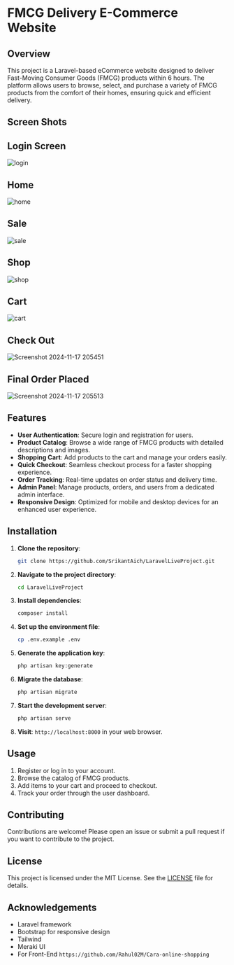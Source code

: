 
# FMCG Delivery E-Commerce Website

## Overview
This project is a Laravel-based eCommerce website designed to deliver Fast-Moving Consumer Goods (FMCG) products within 6 hours. The platform allows users to browse, select, and purchase a variety of FMCG products from the comfort of their homes, ensuring quick and efficient delivery.
## Screen Shots
## Login Screen
![login](https://github.com/user-attachments/assets/448cff20-3d2c-4d97-921a-9d9e66190575)
## Home
![home](https://github.com/user-attachments/assets/d819cc79-641d-4762-8d18-7fe22db58451)
## Sale
![sale](https://github.com/user-attachments/assets/02d86375-6000-4bbc-9ea9-65cbdfb6b96a)
## Shop
![shop](https://github.com/user-attachments/assets/99eedf80-6ba3-46dc-8c5e-ff0bd04e4ead)
## Cart
![cart](https://github.com/user-attachments/assets/7b4f1c80-8892-456b-98fd-9300b4f96d3e)
## Check Out
![Screenshot 2024-11-17 205451](https://github.com/user-attachments/assets/12185cc6-159d-483f-99bd-d1003d7c1ce4)
## Final Order Placed
![Screenshot 2024-11-17 205513](https://github.com/user-attachments/assets/4f09d5d3-e944-4947-9671-a56fc9243769)



## Features

- **User Authentication**: Secure login and registration for users.
- **Product Catalog**: Browse a wide range of FMCG products with detailed descriptions and images.
- **Shopping Cart**: Add products to the cart and manage your orders easily.
- **Quick Checkout**: Seamless checkout process for a faster shopping experience.
- **Order Tracking**: Real-time updates on order status and delivery time.
- **Admin Panel**: Manage products, orders, and users from a dedicated admin interface.
- **Responsive Design**: Optimized for mobile and desktop devices for an enhanced user experience.

## Installation

1. **Clone the repository**:
   ```bash
   git clone https://github.com/SrikantAich/LaravelLiveProject.git
   ```

2. **Navigate to the project directory**:
   ```bash
   cd LaravelLiveProject
   ```

3. **Install dependencies**:
   ```bash
   composer install
   ```

4. **Set up the environment file**:
   ```bash
   cp .env.example .env
   ```

5. **Generate the application key**:
   ```bash
   php artisan key:generate
   ```

6. **Migrate the database**:
   ```bash
   php artisan migrate
   ```

7. **Start the development server**:
   ```bash
   php artisan serve
   ```

8. **Visit**: `http://localhost:8000` in your web browser.

## Usage

1. Register or log in to your account.
2. Browse the catalog of FMCG products.
3. Add items to your cart and proceed to checkout.
4. Track your order through the user dashboard.

## Contributing

Contributions are welcome! Please open an issue or submit a pull request if you want to contribute to the project.

## License

This project is licensed under the MIT License. See the [LICENSE](LICENSE) file for details.

## Acknowledgements

- Laravel framework
- Bootstrap for responsive design
- Tailwind
- Meraki UI
- For Front-End `https://github.com/Rahul02M/Cara-online-shopping`
